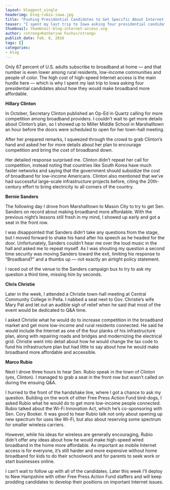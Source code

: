 ```yaml
---
layout: blogpost_single
headerimg: blog-rubio-iowa.jpg
title: "Pushing Presidential Candidates to Get Specific About Internet Access"
teaser: "I spent my last trip to Iowa asking four presidential candidates about how they would make broadband more affordable."
thumbnail: thumbnail-blog-internet-access.svg
author: <strong>Katherine Fuchs</strong>
publish_date: Feb. 8, 2016
tags: []
categories:
- blog
---
```

Only 67 percent of U.S. adults subscribe to broadband at home — and that number is even lower among rural residents, low-income communities and people of color. The high cost of high-speed Internet access is the main hurdle here — which is why I spent my last trip to Iowa asking four presidential candidates about how they would make broadband more affordable.

**Hillary Clinton**

In October, Secretary Clinton published an Op-Ed in Quartz calling for more competition among broadband providers. I couldn’t wait to get more details about Clinton’s plan, so I showed up to Miller Middle School in Marshalltown an hour before the doors were scheduled to open for her town-hall meeting. 

After her prepared remarks, I squeezed through the crowd to grab Clinton’s hand and asked her for more details about her plan to encourage competition and bring the cost of broadband down.

Her detailed response surprised me. Clinton didn’t repeat her call for competition, instead noting that countries like South Korea have much faster networks and saying that the government should subsidize the cost of broadband for low-income Americans. Clinton also mentioned that we’ve had successful large-scale infrastructure projects before, citing the 20th-century effort to bring electricity to all corners of the country.

**Bernie Sanders**

The following day I drove from Marshalltown to Mason City to try to get Sen. Sanders on record about making broadband more affordable. With the previous night’s lessons still fresh in my mind, I showed up early and got a seat in the front row.

I was disappointed that Sanders didn’t take any questions from the stage, but I moved forward to shake his hand after his speech as he headed for the door. Unfortunately, Sanders couldn’t hear me over the loud music in the hall and asked me to repeat myself. As I was shouting my question a second time security was moving Sanders toward the exit, limiting his response to “Broadband?” and a thumbs up — not exactly an airtight policy statement.

I raced out of the venue to the Sanders campaign bus to try to ask my question a third time, missing him by seconds. 

**Chris Christie**

Later in the week, I attended a Christie town-hall meeting at Central Community College in Pella. I nabbed a seat next to Gov. Christie’s wife Mary Pat and let out an audible sigh of relief when he said that most of the event would be dedicated to Q&A time.

I asked Christie what he would do to increase competition in the broadband market and get more low-income and rural residents connected. He said  he would include the Internet as one of the four planks of his infrastructure plan, along with repairing roads and bridges and modernizing the electrical grid. Christie went into detail about how he would change the tax code to fund his infrastructure plan but had little to say about how he would make broadband more affordable and accessible.

**Marco Rubio**

Next I drove three hours to hear Sen. Rubio speak in the town of Clinton (yes, Clinton). I managed to grab a seat in the front row but wasn’t called on during the ensuing Q&A.

I hurried to the front of the handshake line, where I got a chance to ask my question. Building on the work of other Free Press Action Fund bird-dogs, I asked Rubio what he would do to get more low-income people connected. Rubio talked about the Wi-Fi Innovation Act, which he’s co-sponsoring with Sen. Cory Booker. It was good to hear Rubio talk not only about opening up new spectrum for uses like Wi-Fi, but also about reserving some spectrum for smaller wireless carriers.

However, while his ideas for wireless are generally encouraging, Rubio didn’t offer any ideas about how he would make high-speed wired broadband in the home more affordable. As important as mobile Internet access is for everyone, it’s still harder and more expensive without home broadband for kids to do their schoolwork and for parents to seek work or start businesses online.

I can’t wait to follow up with all of the candidates. Later this week I’ll deploy to New Hampshire with other Free Press Action Fund staffers and will keep prodding candidates to develop their positions on important Internet issues.
